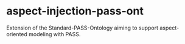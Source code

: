 # aspect-injection-pass-ont
Extension of the Standard-PASS-Ontology aiming to support aspect-oriented modeling with PASS.
